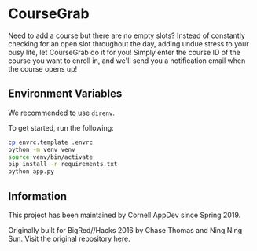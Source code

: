 # CourseGrab

Need to add a course but there are no empty slots? Instead of constantly checking for an open slot throughout the day, adding undue stress to your busy life, let CourseGrab do it for you! Simply enter the course ID of the course you want to enroll in, and we'll send you a notification email when the course opens up!

## Environment Variables

We recommended to use [`direnv`](https://direnv.net).

To get started, run the following:

```bash
cp envrc.template .envrc
python -m venv venv
source venv/bin/activate
pip install -r requirements.txt
python app.py
```

## Information

This project has been maintained by Cornell AppDev since Spring 2019.

Originally built for BigRed//Hacks 2016 by Chase Thomas and Ning Ning Sun. Visit the original repository [here](https://github.com/nnsun/CourseGrab).
